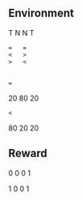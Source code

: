 ## Environment

T   N   N   T

    =   =
    <   >
    >   <


    =
20 80  20

    <
80 20  20


## Reward

0   0   0   1

1   0   0   1